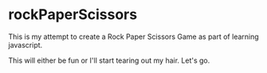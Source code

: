 # rockPaperScissors

This is my attempt to create a Rock Paper Scissors Game as part of learning javascript.

This will either be fun or I'll start tearing out my hair. Let's go.


